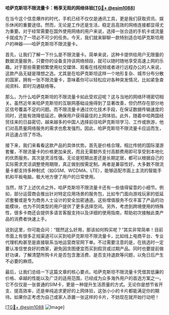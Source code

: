 **哈萨克斯坦不限流量卡：畅享无阻的网络体验[[TG💪+ @esim1088](https://t.me/s/esim1088)]**

在当今这个信息爆炸的时代，手机已经不仅仅是通讯工具，更是我们获取资讯、娱乐休闲的重要途径。然而，无论是工作还是生活，稳定且高效的网络连接都显得尤为重要。对于经常需要在国外使用网络的用户来说，选择一张合适的手机卡或流量卡就成为了一项必不可少的任务。今天，我们就来聊聊一款特别适合哈萨克斯坦用户的神器——哈萨克斯坦不限流量卡。

首先，让我们了解一下什么是不限流量卡。简单来说，这种卡提供给用户无限量的数据流量服务，只要你的设备支持该网络频段，就可以随时随地享受高速上网的乐趣。对于那些需要频繁使用社交媒体、观看在线视频或者进行远程办公的人来说，这款产品无疑是理想之选。尤其是在哈萨克斯坦这样一个地形复杂、城市分布分散的国家，拥有一张不限流量卡，意味着你可以轻松应对各种突发情况，比如紧急查阅资料、即时沟通联络等。

那么，为什么哈萨克斯坦的不限流量卡如此受欢迎呢？这与当地的网络环境密切相关。虽然近年来哈萨克斯坦的互联网基础设施得到了显著改善，但仍然存在部分地区信号覆盖不足的问题。而不限流量卡通过优化技术手段，在保证数据传输速度的同时，还能有效降低延迟，确保用户获得最佳的上网体验。此外，随着中哈两国经贸往来的日益密切，越来越多的中国人选择前往哈萨克斯坦学习、工作或旅游，他们对高质量网络服务的需求也愈发强烈。因此，哈萨克斯坦不限流量卡应运而生，并迅速占领了市场。

接下来，我们来看看这款产品的具体优势。首先是价格合理。相比传统的国际漫游套餐，不限流量卡的价格更加亲民，而且无需额外支付高额费用即可享受到本地化的优质服务。其次是灵活性强。无论是短期出差还是长期定居，都可以根据自己的实际需求灵活调整使用期限，真正做到按需定制。再者是兼容性好。大多数不限流量卡都支持多种制式（如GSM、WCDMA、LTE），能够适配市面上主流的智能手机和平板电脑，极大地方便了用户的日常使用。

当然，除了上述优点之外，哈萨克斯坦不限流量卡还有一些值得留意的小细节。例如，部分运营商会推出针对特定应用场景的服务包，比如专门面向游戏玩家的低延迟套餐或是专为商务人士设计的安全加密通道。这些增值服务不仅丰富了产品的功能模块，也为不同类型的用户提供了更多选择空间。另外，考虑到跨境使用的特殊性，很多卡商还会提供多语言客服支持以及详细的使用指南，帮助初次接触此类产品的消费者快速上手。

说到这里，你可能会问：“既然这么好用，那该如何购买呢？”其实非常简单！目前市面上有很多正规渠道可以买到哈萨克斯坦不限流量卡，比如线上电商平台、专业代理机构甚至是直接联系当地运营商官网下单。不过需要注意的是，在挑选时一定要认准信誉良好的商家，避免因贪图便宜而买到假货或过期产品。同时也要提前做好功课，了解清楚所购卡片是否包含激活费、是否支持退款等问题，以免日后产生不必要的麻烦。

最后，让我们总结一下这篇文章的核心要点。哈萨克斯坦不限流量卡凭借其低廉的价格、卓越的性能以及广泛的适用范围，已经成为众多海外用户的首选方案之一。它不仅仅是一张普通的SIM卡，更是一种提升生活质量的方式。无论你是想节省开支、提高效率，还是单纯追求更好的上网体验，这张小小的卡片都能满足你的期待。如果你正考虑为自己或家人添置一张这样的卡片，不妨现在就开始行动吧！

[[TG💪+ @esim1088](https://t.me/s/esim1088) ![Image](https://i.postimg.cc/4NQfJmqS/Snipaste-2025-05-13-00-14-12.png)]